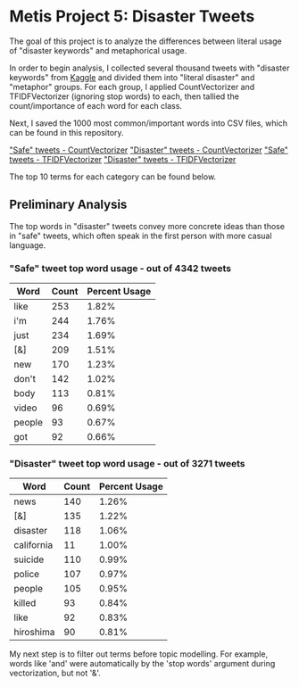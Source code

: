# Metis Project 5: Disaster Tweets

The goal of this project is to analyze the differences between literal usage of "disaster keywords" and metaphorical usage.

In order to begin analysis, I collected several thousand tweets with "disaster keywords" from [Kaggle](https://www.kaggle.com/vstepanenko/disaster-tweets) and divided them into "literal disaster" and "metaphor" groups. For each group, I applied CountVectorizer and TFIDFVectorizer (ignoring stop words) to each, then tallied the count/importance of each word for each class.

Next, I saved the 1000 most common/important words into CSV files, which can be found in this repository.

["Safe" tweets - CountVectorizer](https://github.com/MK38993/Metis-Project-5---NLP/blob/main/safe_1000_words.csv)
["Disaster" tweets - CountVectorizer](https://github.com/MK38993/Metis-Project-5---NLP/blob/main/disaster_1000_words.csv)
["Safe" tweets - TFIDFVectorizer](https://github.com/MK38993/Metis-Project-5---NLP/blob/main/safe_1000_words_tf.csv)
["Disaster" tweets - TFIDFVectorizer](https://github.com/MK38993/Metis-Project-5---NLP/blob/main/disaster_1000_words_tf.csv)

The top 10 terms for each category can be found below.

## Preliminary Analysis
The top words in "disaster" tweets convey more concrete ideas than those in "safe" tweets, which often speak in the first person with more casual language.

### "Safe" tweet top word usage - out of 4342 tweets
|Word|Count|Percent Usage|
|-|-|-|
|like|253|1.82%
|i'm|244|1.76%
|just|234|1.69%
|[&]|209|1.51%
|new|170|1.23%
|don't|142|1.02%
|body|113|0.81%
|video|96|0.69%
|people|93|0.67%
|got|92|0.66%

### "Disaster" tweet top word usage - out of 3271 tweets
|Word|Count|Percent Usage|
|-|-|-|
|news|140|1.26%
|[&]|135|1.22%
|disaster|118|1.06%
|california|11|1.00%
|suicide|110|0.99%
|police|107|0.97%
|people|105|0.95%
|killed|93|0.84%
|like|92|0.83%
|hiroshima|90|0.81%


My next step is to filter out terms before topic modelling. For example, words like 'and' were automatically  by the 'stop words' argument during vectorization, but not '&'.






